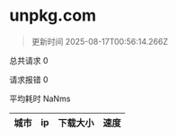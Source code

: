 
  # unpkg.com

  > 更新时间 2025-08-17T00:56:14.266Z
  
  总共请求 0

  请求报错 0

  平均耗时 NaNms

|城市|ip|下载大小|速度|
|-----|----------|---|---|

  